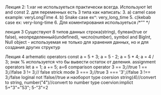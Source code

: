Лекция 2: 
1.var не используеться практически всегда. Используют let and const 
2. для переменных есть 3 типа как написать: 
3. a) camel case example: veryLongTime
4. b) Snake case ex^: very_long_time
5. c)kebab case ex: very-long-time
6. Для коментирования используеться /*"" */

лекция 3
Существуют 8 типов данных
строка(string), булеан(true or false), неопределенный(undefined), число(number), symbol and BigInt, Null
object - используемая не только для хранения данных, но и для создания других структур

Лекция 4 
arhematic operators сonst a = 5 + 3; a = 5 - 2; a = 5 * 4; a = 4 / 3;
знак % используется что бы вывести остаток от деления.
assignment operators let a = 1; a += 5; a=6 
comparison operator 3 == 3;//true  1 == 3;//false  3 != 3;// false
strick mode 3 === 3;//true  3 === '3';//false 3 !== 3;/false 
loginal not !false//true и наоборот
type coersion  string(4)//convert to string,  number("4")//convert to number
type coervion:implict  5+"3"="53"; 5-"3"=2
